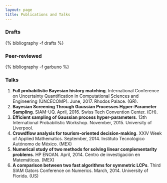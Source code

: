 ```yaml
---
layout: page
title: Publications and Talks
---
```


### Drafts

{% bibliography -f drafts %}

### Peer-reviewed

{% bibliography -f garbuno %}

### Talks  

1. **Full probabilistic Bayesian history matching**. International Conference on Uncertainty Quantification in Computational Sciences and Engineering (UNCECOMP). June, 2017. Rhodos Palace. (GR).  
1. **Bayesian Screening Through Gaussian Processes Hyper-Parameter Sampling**. SIAM-UQ. April, 2016. Swiss Tech Convention Center. (CH).  
1. **Efficient sampling of Gaussian process hyper-parameters**. 13th International Probabilistic Workshop. November, 2015. University of Liverpool. 
2. **Crowdflow analysis for tourism-oriented decision-making**. XXIV Week of Applied Mathematics. September, 2014. Instituto Tecnológico Autónomo de México. (MEX)  
3. **Numerical study of two methods for solving linear complementarity problems**. HP ENOAN. April,  2014. Centro de investigación en Matemáticas. (MEX)  
4. **A comparison between two fast algorithms for symmetric LCPs**. Third SIAM Gators Conference on Numerics. March, 2014. University of Florida. (US)  